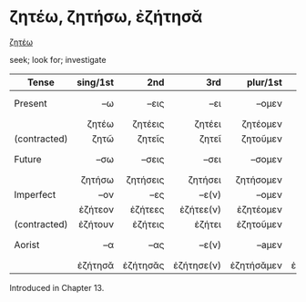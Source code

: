 # ζητέω, ζητήσω, ἐζήτησᾰ

[ζητέω](https://en.wiktionary.org/wiki/ζητέω)

seek; look for; investigate

| Tense        | sing/1st |      2nd |        3rd |   plur/1st |       2nd |          3rd | Infinitive |
|--------------|---------:|---------:|-----------:|-----------:|----------:|-------------:|:----------:|
| Present      |       –ω |     –εις |        –ει |      –ομεν |      –ετε |     –ουσι(ν) | 1pp + –ειν |
|              |    ζητέω |  ζητέεις |     ζητέει |   ζητέομεν |   ζητέετε |  ζητέουσῐ(ν) |  ζητέειν   |
| (contracted) |     ζητῶ |   ζητεῖς |      ζητεῖ |   ζητοῦμεν |   ζητεῖτε |   ζητοῦσῐ(ν) |   ζητεῖν   |
| Future       |      –σω |    –σεις |       –σει |     –σομεν |     –σετε |    –σουσι(ν) | 2pp + –ειν |
|              |   ζητήσω | ζητήσεις |    ζητήσει |  ζητήσομεν |  ζητήσετε | ζητήσουσῐ(ν) |  ζητήσειν  |
| Imperfect    |      –ον |      –ες |      –ε(ν) |      –ομεν |      –ετε |          –ον |     -      |
|              |  ἐζήτεον |  ἐζήτεες |  ἐζήτεε(ν) |  ἐζητέομεν |  ἐζητέετε |      ἐζήτεον |     -      |
| (contracted) |  ἐζήτουν |  ἐζήτεις |     ἐζήτει |  ἐζητοῦμεν |  ἐζητεῖτε |      ἐζήτουν |     -      |
| Aorist       |       –α |      –ας |      –ε(ν) |      –aμεν |      –ατε |          –αν |  3pp +-αἰ  |
|              |  ἐζήτησᾰ | ἐζήτησᾰς | ἐζήτησε(ν) | ἐζητήσᾰμεν | ἐζητήσᾰτε |     ἐζήτησᾰν |  ζητῆσαι   |


Introduced in Chapter 13.
